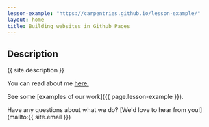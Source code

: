 ```yaml
---
lesson-example: "https://carpentries.github.io/lesson-example/"
layout: home
title: Building websites in Github Pages
---
```


## Description 
{{ site.description }}

You can read about me [here.](about.md) 

See some [examples of our work]({{ page.lesson-example }}).

Have any questions about what we do? [We'd love to hear from you!](mailto:{{ site.email }})


